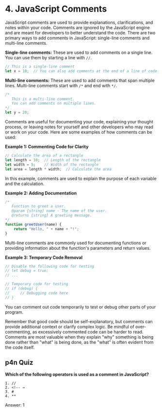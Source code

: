 # 4. JavaScript Comments

JavaScript comments are used to provide explanations, clarifications, and notes within your code. Comments are ignored by the JavaScript engine and are meant for developers to better understand the code. There are two primary ways to add comments in JavaScript: single-line comments and multi-line comments.

**Single-line comments:** These are used to add comments on a single line. You can use them by starting a line with `//`.

```javascript
// This is a single-line comment
let x = 10;  // You can also add comments at the end of a line of code
```

**Multi-line comments:** These are used to add comments that span multiple lines. Multi-line comments start with `/*` and end with `*/`.

```javascript
/*
   This is a multi-line comment.
   You can add comments on multiple lines.
*/
let y = 20;
```

Comments are useful for documenting your code, explaining your thought process, or leaving notes for yourself and other developers who may read or work on your code. Here are some examples of how comments can be used:

**Example 1: Commenting Code for Clarity**

```javascript
// Calculate the area of a rectangle
let length = 10;  // Length of the rectangle
let width = 5;    // Width of the rectangle
let area = length * width;  // Calculate the area
```

In this example, comments are used to explain the purpose of each variable and the calculation.

**Example 2: Adding Documentation**

```javascript
/*
   Function to greet a user.
   @param {string} name - The name of the user.
   @returns {string} A greeting message.
*/
function greetUser(name) {
    return "Hello, " + name + "!";
}
```

Multi-line comments are commonly used for documenting functions or providing information about the function's parameters and return values.

**Example 3: Temporary Code Removal**

```javascript
// Disable the following code for testing
// let debug = true;
// ...

// Temporary code for testing
// if (debug) {
//     // Debugging code here
// }
```

You can comment out code temporarily to test or debug other parts of your program.

Remember that good code should be self-explanatory, but comments can provide additional context or clarify complex logic. Be mindful of over-commenting, as excessively commented code can be harder to read. Comments are most valuable when they explain "why" something is being done rather than "what" is being done, as the "what" is often evident from the code itself.

## p4n Quiz
**Which of the following operators is used as a comment in JavaScript?**
```
1. //
2. <!-- →
3. #
4. **
```
Answer: 1


